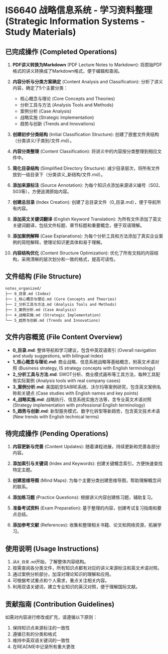 # IS6640 战略信息系统 - 学习资料整理 (Strategic Information Systems - Study Materials)

## 已完成操作 (Completed Operations)

1. **PDF讲义转换为Markdown** (PDF Lecture Notes to Markdown): 将原始PDF格式的讲义转换成了Markdown格式，便于编辑和查阅。

2. **内容分析与分类方案确定** (Content Analysis and Classification): 分析了讲义内容，确定了5个主要分类：
   - 核心概念与理论 (Core Concepts and Theories)
   - 分析工具与方法 (Analysis Tools and Methods)
   - 案例分析 (Case Analysis)
   - 战略实施 (Strategic Implementation)
   - 趋势与创新 (Trends and Innovations)

3. **创建初步分类结构** (Initial Classification Structure): 创建了嵌套文件夹结构（分类讲义/子类别/文件.md）。

4. **内容分类整理** (Content Classification): 将讲义中的内容按分类整理到相应文件中。

5. **简化目录结构** (Simplified Directory Structure): 减少目录层次，将所有文件放到一级目录下（分类讲义_新结构/文件.md）。

6. **添加来源标注** (Source Annotation): 为每个知识点添加来源讲义编号（S02、S03等），方便追溯原始内容。

7. **创建总目录** (Index Creation): 创建了总目录文件（0_目录.md），便于导航所有内容。

8. **添加英文关键词翻译** (English Keyword Translation): 为所有文件添加了英文关键词翻译，包括文件标题、章节标题和重要概念，便于双语理解。

9. **添加案例解释** (Case Explanations): 为每个分析工具和方法添加了真实企业案例的简短解释，使理论知识更具体和易于理解。

10. **内容结构优化** (Content Structure Optimization): 优化了所有文档的内容结构，采用清晰的层次划分和一致的格式，提高可读性。

## 文件结构 (File Structure)

```
notes_organized/
├── 0_目录.md (Index)
├── 1_核心概念与理论.md (Core Concepts and Theories)
├── 2_分析工具与方法.md (Analysis Tools and Methods)
├── 3_案例分析.md (Case Analysis)
├── 4_战略实施.md (Strategic Implementation)
└── 5_趋势与创新.md (Trends and Innovations)
```

## 文件内容概览 (File Content Overview)

- **0_目录.md**: 整体导航和学习建议，包含中英双语索引 (Overall navigation and study suggestions, with bilingual index)
- **1_核心概念与理论.md**: 商业战略、信息系统战略等基础概念，附英文术语对照 (Business strategy, IS strategy concepts with English terminology)
- **2_分析工具与方法.md**: SWOT分析、商业模式画布等工具方法，每种工具配有实际案例 (Analysis tools with real company cases)
- **3_案例分析.md**: 美国航空SABRE系统、沃尔玛等案例研究，包含英文案例名称和关键点 (Case studies with English names and key points)
- **4_战略实施.md**: 战略执行、信息系统实施方法等，含专业英文术语对照 (Strategy implementation with professional English terminology)
- **5_趋势与创新.md**: 新型服务模式、数字化转型等新趋势，包含英文技术术语 (New trends with English technical terms)

## 待完成操作 (Pending Operations)

1. **内容更新与完善** (Content Updates): 随着课程进展，持续更新和完善各部分内容。

2. **添加索引与关键词** (Index and Keywords): 创建关键概念索引，方便快速查找特定主题。

3. **创建思维导图** (Mind Maps): 为每个主要分类创建思维导图，帮助理解概念间的联系。

4. **添加练习题** (Practice Questions): 根据讲义内容创建练习题，辅助复习。

5. **准备考试资料** (Exam Preparation): 基于整理的内容，创建考试复习指南和要点总结。

6. **添加参考文献** (References): 收集和整理相关书籍、论文和网络资源，拓展学习。

## 使用说明 (Usage Instructions)

1. 从`0_目录.md`开始，了解整体内容结构。
2. 按需查阅各分类文件，所有知识点都有对应的讲义来源标注和英文术语对照。
3. 通过案例分析部分，加深对理论知识的理解和应用。
4. 可根据考试重点和个人需求，重点关注相关内容。
5. 利用双语关键词，建立专业知识的英汉对照，便于理解国际文献。

## 贡献指南 (Contribution Guidelines)

如需对内容进行修改或扩充，请遵循以下原则：
1. 保持知识点来源标注的一致性
2. 遵循已有的分类和格式
3. 维持中英双语关键词的一致性
4. 在README中记录所有重大更改 